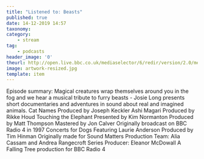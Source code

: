 ```yaml
---
title: "Listened to: Beasts"
published: true
date: 14-12-2019 14:57
taxonomy:
category:
	- stream
tag:
	- podcasts
header_image: '0'
theurl: http://open.live.bbc.co.uk/mediaselector/6/redir/version/2.0/mediaset/audio-nondrm-download/proto/http/vpid/p07wrc1d.mp3
image: artwork-resized.jpg
template: item
--- 
```

Episode summary: Magical creatures wrap themselves around you in the fog and we hear a musical tribute to furry beasts - Josie Long presents short documentaries and adventures in sound about real and imagined animals. Cat Names Produced by Joseph Keckler Ashi Magari Produced by Rikke Houd Touching the Elephant Presented by Kim Normanton Produced by Matt Thompson Mastered by Jon Calver Originally broadcast on BBC Radio 4 in 1997 Concerts for Dogs Featuring Laurie Anderson Produced by Tim Hinman Originally made for Sound Matters Production Team: Alia Cassam and Andrea Rangecroft Series Producer: Eleanor McDowall A Falling Tree production for BBC Radio 4
